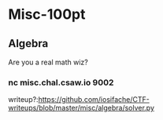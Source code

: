 # Misc-100pt
## Algebra
Are you a real math wiz?
### nc misc.chal.csaw.io 9002

writeup?:https://github.com/iosifache/CTF-writeups/blob/master/misc/algebra/solver.py
